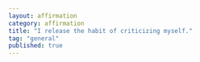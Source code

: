 ```yaml
---
layout: affirmation  
category: affirmation  
title: "I release the habit of criticizing myself."  
tag: "general"
published: true
---
```


